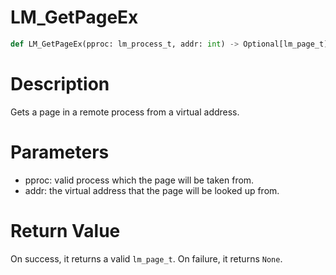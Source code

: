 # LM_GetPageEx

```python
def LM_GetPageEx(pproc: lm_process_t, addr: int) -> Optional[lm_page_t]
```

# Description

Gets a page in a remote process from a virtual address.

# Parameters

- pproc: valid process which the page will be taken from.
- addr: the virtual address that the page will be looked up from.

# Return Value

On success, it returns a valid `lm_page_t`. On failure, it returns `None`.

